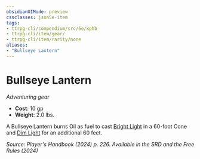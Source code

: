 ```yaml
---
obsidianUIMode: preview
cssclasses: json5e-item
tags:
- ttrpg-cli/compendium/src/5e/xphb
- ttrpg-cli/item/gear/
- ttrpg-cli/item/rarity/none
aliases: 
- "Bullseye Lantern"
---
```

# Bullseye Lantern
*Adventuring gear*  


- **Cost**: 10 gp
- **Weight**: 2.0 lbs.

A Bullseye Lantern burns Oil as fuel to cast [Bright Light](/3-Mechanics/CLI/variant-rules/bright-light-xphb.md) in a 60-foot Cone and [Dim Light](/3-Mechanics/CLI/variant-rules/dim-light-xphb.md) for an additional 60 feet.

*Source: Player's Handbook (2024) p. 226. Available in the <span title='Systems Reference Document (5.2)'>SRD</span> and the Free Rules (2024)*